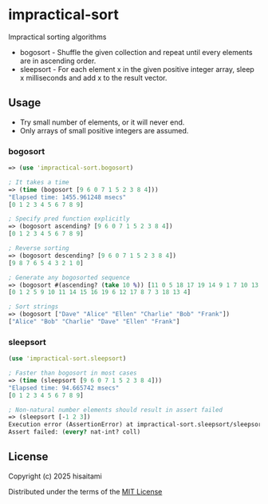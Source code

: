 # impractical-sort

Impractical sorting algorithms

* bogosort - Shuffle the given collection and repeat until every elements are in ascending order.
* sleepsort - For each element x in the given positive integer array, sleep x milliseconds and add x to the result vector.

## Usage

* Try small number of elements, or it will never end.
* Only arrays of small positive integers are assumed.

### bogosort

```clojure
=> (use 'impractical-sort.bogosort)

; It takes a time
=> (time (bogosort [9 6 0 7 1 5 2 3 8 4]))
"Elapsed time: 1455.961248 msecs"
[0 1 2 3 4 5 6 7 8 9]

; Specify pred function explicitly
=> (bogosort ascending? [9 6 0 7 1 5 2 3 8 4])
[0 1 2 3 4 5 6 7 8 9]

; Reverse sorting
=> (bogosort descending? [9 6 0 7 1 5 2 3 8 4])
[9 8 7 6 5 4 3 2 1 0]

; Generate any bogosorted sequence
=> (bogosort #(ascending? (take 10 %)) [11 0 5 18 17 19 14 9 1 7 10 13 15 3 8 4 12 16 6 2])
[0 1 2 5 9 10 11 14 15 16 19 6 12 17 8 7 3 18 13 4]

; Sort strings
=> (bogosort ["Dave" "Alice" "Ellen" "Charlie" "Bob" "Frank"])
["Alice" "Bob" "Charlie" "Dave" "Ellen" "Frank"]
```

### sleepsort

```clojure
(use 'impractical-sort.sleepsort)

; Faster than bogosort in most cases
=> (time (sleepsort [9 6 0 7 1 5 2 3 8 4]))
"Elapsed time: 94.665742 msecs"
[0 1 2 3 4 5 6 7 8 9]

; Non-natural number elements should result in assert failed
=> (sleepsort [-1 2 3])
Execution error (AssertionError) at impractical-sort.sleepsort/sleepsort (sleepsort.clj:5).
Assert failed: (every? nat-int? coll)
```

## License

Copyright (c) 2025 hisaitami

Distributed under the terms of the [MIT License](LICENSE)
